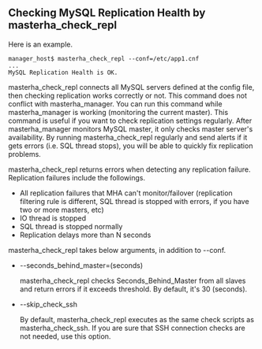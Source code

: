 ## Checking MySQL Replication Health by masterha_check_repl

Here is an example.

    manager_host$ masterha_check_repl --conf=/etc/app1.cnf
    ...
    MySQL Replication Health is OK.

masterha_check_repl connects all MySQL servers defined at the config file, then checking replication works correctly or not.
This command does not conflict with masterha_manager. You can run this command while masterha_manager is working (monitoring the current master). This command is useful if you want to check replication settings regularly. After masterha_manager monitors MySQL master, it only checks master server's availability. By running masterha_check_repl regularly and send alerts if it gets errors (i.e. SQL thread stops), you will be able to quickly fix replication problems.

masterha_check_repl returns errors when detecting any replication failure. Replication failures include the followings.
  
* All replication failures that MHA can't monitor/failover (replication filtering rule is different, SQL thread is stopped with errors, if you have two or more masters, etc)
* IO thread is stopped
* SQL thread is stopped normally
* Replication delays more than N seconds


masterha_check_repl takes below arguments, in addition to --conf.

* --seconds_behind_master=(seconds)

  masterha_check_repl checks Seconds_Behind_Master from all slaves and return errors if it exceeds threshold. By default, it's 30 (seconds).

* --skip_check_ssh

  By default, masterha_check_repl executes as the same check scripts as masterha_check_ssh. If you are sure that SSH connection checks are not needed, use this option.